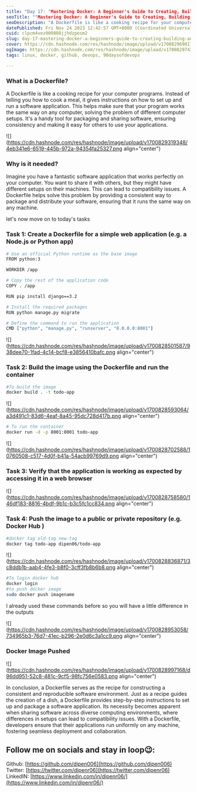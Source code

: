 ```yaml
---
title: "Day 17: "Mastering Docker: A Beginner's Guide to Creating, Building, and Sharing Web Apps Hassle-Free!""
seoTitle: ""Mastering Docker: A Beginner's Guide to Creating, Building,"
seoDescription: "A Dockerfile is like a cooking recipe for your computer programs. Instead of telling you how to cook a meal, it gives instructions on how to set up and run."
datePublished: Fri Nov 24 2023 12:42:57 GMT+0000 (Coordinated Universal Time)
cuid: clpcm4vez000808jjhdzpesm2
slug: day-17-mastering-docker-a-beginners-guide-to-creating-building-and-sharing-web-apps-hassle-free
cover: https://cdn.hashnode.com/res/hashnode/image/upload/v1700829690177/14034b3c-378d-4418-91bd-0d1a22819349.png
ogImage: https://cdn.hashnode.com/res/hashnode/image/upload/v1700829743019/dbd1ad8a-9adb-4926-8cfa-3fbdfc77f9ad.png
tags: linux, docker, github, devops, 90daysofdevops

---
```


### **What is a Dockerfile?**

A Dockerfile is like a cooking recipe for your computer programs. Instead of telling you how to cook a meal, it gives instructions on how to set up and run a software application. This helps make sure that your program works the same way on any computer, solving the problem of different computer setups. It's a handy tool for packaging and sharing software, ensuring consistency and making it easy for others to use your applications.

![](https://cdn.hashnode.com/res/hashnode/image/upload/v1700829319348/4eb341e6-6519-445b-972a-94354fa25327.png align="center")

### **Why is it needed?**

Imagine you have a fantastic software application that works perfectly on your computer. You want to share it with others, but they might have different setups on their machines. This can lead to compatibility issues. A Dockerfile helps solve this problem by providing a consistent way to package and distribute your software, ensuring that it runs the same way on any machine.

let's now move on to today's tasks

### Task 1: Create a Dockerfile for a simple web application (e.g. a Node.js or Python app)

```bash
# Use an official Python runtime as the base image
FROM python:3

WORKDIR /app

# Copy the rest of the application code
COPY . /app

RUN pip install django==3.2

# Install the required packages
RUN python manage.py migrate

# Define the command to run the application
CMD ["python", "manage.py", "runserver", "0.0.0.0:8001"]
```

![](https://cdn.hashnode.com/res/hashnode/image/upload/v1700828501587/938dee70-1fad-4c14-bcf8-e3856410bafc.png align="center")

### Task 2: Build the image using the Dockerfile and run the container

```bash
#To build the image
docker build . -t todo-app
```

![](https://cdn.hashnode.com/res/hashnode/image/upload/v1700828593064/a3d491c1-83d6-4eaf-8a45-95dc728d417b.png align="center")

```bash
# To run the container
docker run -d -p 8001:8001 todo-app
```

![](https://cdn.hashnode.com/res/hashnode/image/upload/v1700828702588/10760508-c517-4d0f-b41a-54acb99769d9.png align="center")

### Task 3: Verify that the application is working as expected by accessing it in a web browser

![](https://cdn.hashnode.com/res/hashnode/image/upload/v1700828758580/146df183-8816-4bdf-9b1c-b3c5fc1cc834.png align="center")

### Task 4: Push the image to a public or private repository (e.g. Docker Hub )

```bash
#docker tag old-tag new-tag
docker tag todo-app dipen06/todo-app
```

![](https://cdn.hashnode.com/res/hashnode/image/upload/v1700828836871/3c8ddb1b-aab4-4fe3-b8f0-3cff3fb8b6b8.png align="center")

```bash
#To login docker hub
docker login
#to push docker image
sudo docker push imagename
```

I already used these commands before so you will have a little difference in the outputs

![](https://cdn.hashnode.com/res/hashnode/image/upload/v1700828953058/734965b3-76d7-41ec-b296-2e0d6c3a1cc9.png align="center")

### Docker Image Pushed

![](https://cdn.hashnode.com/res/hashnode/image/upload/v1700828997168/d96dd951-52c8-481c-9cf5-98fc756e0583.png align="center")

In conclusion, a Dockerfile serves as the recipe for constructing a consistent and reproducible software environment. Just as a recipe guides the creation of a dish, a Dockerfile provides step-by-step instructions to set up and package a software application. Its necessity becomes apparent when sharing software across diverse computing environments, where differences in setups can lead to compatibility issues. With a Dockerfile, developers ensure that their applications run uniformly on any machine, fostering seamless deployment and collaboration.

## Follow me on socials and stay in loop😉:

Github: [https://github.com/dipen006](https://github.com/dipen006)  
Twitter: [https://twitter.com/dipenr06](https://twitter.com/dipenr06)  
LinkedIN: [https://www.linkedin.com/in/dipenr06/](https://www.linkedin.com/in/dipenr06/)